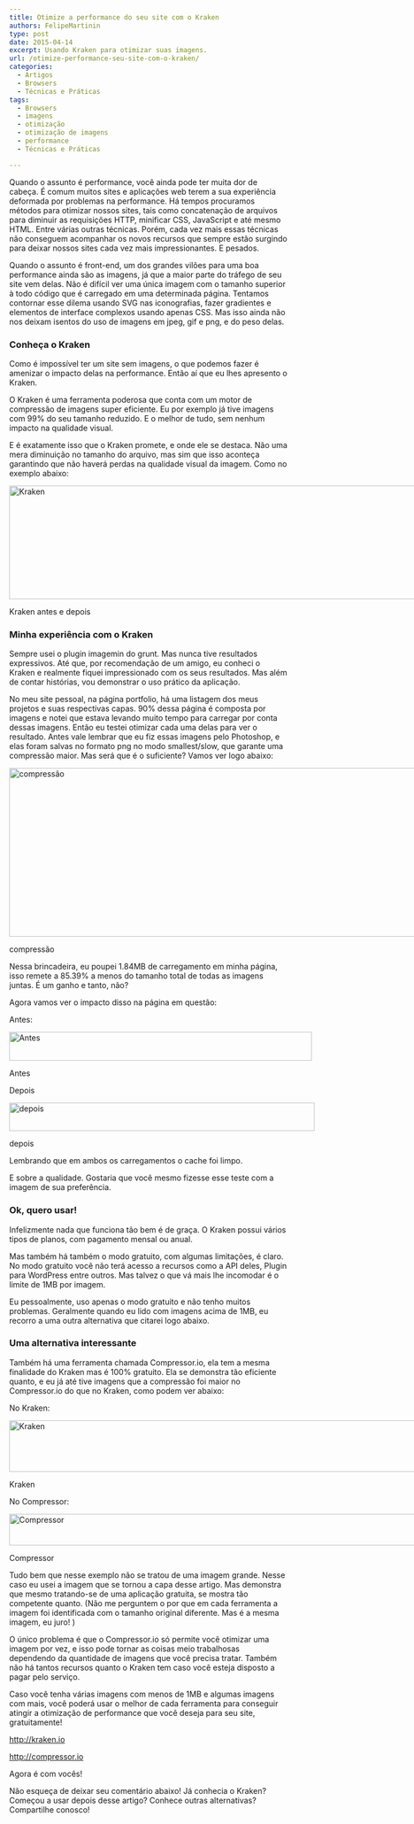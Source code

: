 ```yaml
---
title: Otimize a performance do seu site com o Kraken
authors: FelipeMartinin
type: post
date: 2015-04-14
excerpt: Usando Kraken para otimizar suas imagens.
url: /otimize-performance-seu-site-com-o-kraken/
categories:
  - Artigos
  - Browsers
  - Técnicas e Práticas
tags:
  - Browsers
  - imagens
  - otimização
  - otimização de imagens
  - performance
  - Técnicas e Práticas

---
```

Quando o assunto é performance, você ainda pode ter muita dor de cabeça. É comum muitos sites e aplicações web terem a sua experiência deformada por problemas na performance. Há tempos procuramos métodos para otimizar nossos sites, tais como concatenação de arquivos para diminuir as requisições HTTP, minificar CSS, JavaScript e até mesmo HTML. Entre várias outras técnicas. Porém, cada vez mais essas técnicas não conseguem acompanhar os novos recursos que sempre estão surgindo para deixar nossos sites cada vez mais impressionantes. E pesados.

Quando o assunto é front-end, um dos grandes vilões para uma boa performance ainda são as imagens, já que a maior parte do tráfego de seu site vem delas. Não é difícil ver uma única imagem com o tamanho superior à todo código que é carregado em uma determinada página. Tentamos contornar esse dilema usando SVG nas iconografias, fazer gradientes e elementos de interface complexos usando apenas CSS. Mas isso ainda não nos deixam isentos do uso de imagens em jpeg, gif e png, e do peso delas.

### Conheça o Kraken

Como é impossível ter um site sem imagens, o que podemos fazer é amenizar o impacto delas na performance. Então aí que eu lhes apresento o Kraken.

O Kraken é uma ferramenta poderosa que conta com um motor de compressão de imagens super eficiente. Eu por exemplo já tive imagens com 99% do seu tamanho reduzido. E o melhor de tudo, sem nenhum impacto na qualidade visual.

E é exatamente isso que o Kraken promete, e onde ele se destaca. Não uma mera diminuição no tamanho do arquivo, mas sim que isso aconteça garantindo que não haverá perdas na qualidade visual da imagem. Como no exemplo abaixo:

<div style="width: 766px" class="wp-caption alignnone">
  <img class="" src="http://s29.postimg.org/kh32i0mg7/kraken_before_and_after.jpg" alt="Kraken" width="756" height="205" />
  
  <p class="wp-caption-text">
    Kraken antes e depois
  </p>
</div>

### Minha experiência com o Kraken

Sempre usei o plugin imagemin do grunt. Mas nunca tive resultados expressivos. Até que, por recomendação de um amigo, eu conheci o Kraken e realmente fiquei impressionado com os seus resultados. Mas além de contar histórias, vou demonstrar o uso prático da aplicação.

No meu site pessoal, na página portfolio, há uma listagem dos meus projetos e suas respectivas capas. 90% dessa página é composta por imagens e notei que estava levando muito tempo para carregar por conta dessas imagens. Então eu testei otimizar cada uma delas para ver o resultado. Antes vale lembrar que eu fiz essas imagens pelo Photoshop, e elas foram salvas no formato png no modo smallest/slow, que garante uma compressão maior. Mas será que é o suficiente? Vamos ver logo abaixo:

<div style="width: 760px" class="wp-caption alignnone">
  <img class="" src="http://s12.postimg.org/j3s0bu43h/compress_o.png" alt="compressão" width="750" height="305" />
  
  <p class="wp-caption-text">
    compressão
  </p>
</div>

Nessa brincadeira, eu poupei 1.84MB de carregamento em minha página, isso remete a 85.39% a menos do tamanho total de todas as imagens juntas. É um ganho e tanto, não?

Agora vamos ver o impacto disso na página em questão:

Antes:

<div style="width: 557px" class="wp-caption alignnone">
  <img class="" src="http://s30.postimg.org/6l234x6cx/kraken_antes.jpg" alt="Antes" width="547" height="52" />
  
  <p class="wp-caption-text">
    Antes
  </p>
</div>

Depois

<div style="width: 562px" class="wp-caption alignnone">
  <img class="" src="http://s30.postimg.org/wun5npsa9/kraken_depois.jpg" alt="depois" width="552" height="51" />
  
  <p class="wp-caption-text">
    depois
  </p>
</div>

Lembrando que em ambos os carregamentos o cache foi limpo.

E sobre a qualidade. Gostaria que você mesmo fizesse esse teste com a imagem de sua preferência.

### Ok, quero usar!

Infelizmente nada que funciona tão bem é de graça. O Kraken possui vários tipos de planos, com pagamento mensal ou anual.

Mas também há também o modo gratuito, com algumas limitações, é claro. No modo gratuito você não terá acesso a recursos como a API deles, Plugin para WordPress entre outros. Mas talvez o que vá mais lhe incomodar é o limite de 1MB por imagem.

Eu pessoalmente, uso apenas o modo gratuito e não tenho muitos problemas. Geralmente quando eu lido com imagens acima de 1MB, eu recorro a uma outra alternativa que citarei logo abaixo.

### Uma alternativa interessante

Também há uma ferramenta chamada Compressor.io, ela tem a mesma finalidade do Kraken mas é 100% gratuito. Ela se demonstra tão eficiente quanto, e eu já até tive imagens que a compressão foi maior no Compressor.io do que no Kraken, como podem ver abaixo:

No Kraken:

<div style="width: 898px" class="wp-caption alignnone">
  <img class="" src="http://s10.postimg.org/okddqy9gp/compressao_no_kraken.png" alt="Kraken" width="888" height="93" />
  
  <p class="wp-caption-text">
    Kraken
  </p>
</div>

No Compressor:

<div style="width: 838px" class="wp-caption alignnone">
  <img class="" src="http://s10.postimg.org/h346bqjxl/compressao_no_compressor.png" alt="Compressor" width="828" height="57" />
  
  <p class="wp-caption-text">
    Compressor
  </p>
</div>

Tudo bem que nesse exemplo não se tratou de uma imagem grande. Nesse caso eu usei a imagem que se tornou a capa desse artigo. Mas demonstra que mesmo tratando-se de uma aplicação gratuita, se mostra tão competente quanto. (Não me perguntem o por que em cada ferramenta a imagem foi identificada com o tamanho original diferente. Mas é a mesma imagem, eu juro! )

O único problema é que o Compressor.io só permite você otimizar uma imagem por vez, e isso pode tornar as coisas meio trabalhosas dependendo da quantidade de imagens que você precisa tratar. Também não há tantos recursos quanto o Kraken tem caso você esteja disposto a pagar pelo serviço.

Caso você tenha várias imagens com menos de 1MB e algumas imagens com mais, você poderá usar o melhor de cada ferramenta para conseguir atingir a otimização de performance que você deseja para seu site, gratuitamente!

<a title="Kraken" href="http://kraken.io" target="_blank">http://kraken.io</a>

<a title="Compressor" href="http://compressor.io" target="_blank">http://compressor.io</a>

Agora é com vocês!

Não esqueça de deixar seu comentário abaixo! Já conhecia o Kraken? Começou a usar depois desse artigo? Conhece outras alternativas? Compartilhe conosco!